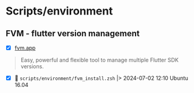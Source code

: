 # Scripts/environment

## FVM - flutter version management

- [x] [fvm.app](https://fvm.app/)

> Easy, powerful and flexible tool to manage multiple Flutter SDK versions.

- [x] 🐳 `scripts/environment/fvm_install.zsh` |> 2024-07-02 12:10 Ubuntu 16.04
